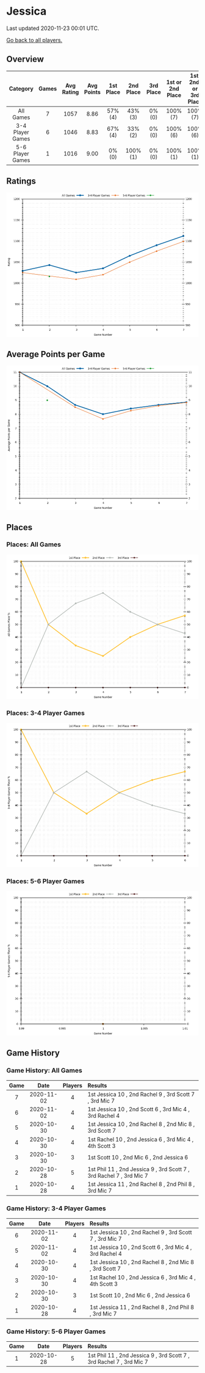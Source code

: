 # Jessica
Last updated 2020-11-23 00:01 UTC.

[Go back to all players.](../README.md)

## Overview
| **Category**     | **Games** | **Avg Rating** | **Avg Points** | **1st Place** | **2nd Place** | **3rd Place** | **1st or 2nd Place** | **1st, 2nd, or 3rd Place** |
| :---:            | :---:     | :---:          | :---:          | :---:         | :---:         | :---:         | :---:                | :---:                      |
| All Games        | 7         | 1057           | 8.86           | 57% (4)       | 43% (3)       | 0% (0)        | 100% (7)             | 100% (7)                   |
| 3-4 Player Games | 6         | 1046           | 8.83           | 67% (4)       | 33% (2)       | 0% (0)        | 100% (6)             | 100% (6)                   |
| 5-6 Player Games | 1         | 1016           | 9.00           | 0% (0)        | 100% (1)      | 0% (0)        | 100% (1)             | 100% (1)                   |

## Ratings
![](plots/rating_vs_game_number.png)

## Average Points per Game
![](plots/average_points_vs_game_number.png)

## Places

### Places: All Games
![](plots/place_percentage_vs_game_number_all_games.png)

### Places: 3-4 Player Games
![](plots/place_percentage_vs_game_number_3_4_player_games.png)

### Places: 5-6 Player Games
![](plots/place_percentage_vs_game_number_5_6_player_games.png)

## Game History

### Game History: All Games
| **Game** | **Date**   | **Players** | **Results**                                                          |
| :---:    | :---:      | :---:       | :---                                                                 |
| 7        | 2020-11-02 | 4           | 1st Jessica 10 , 2nd Rachel 9 , 3rd Scott 7 , 3rd Mic 7              |
| 6        | 2020-11-02 | 4           | 1st Jessica 10 , 2nd Scott 6 , 3rd Mic 4 , 3rd Rachel 4              |
| 5        | 2020-10-30 | 4           | 1st Jessica 10 , 2nd Rachel 8 , 2nd Mic 8 , 3rd Scott 7              |
| 4        | 2020-10-30 | 4           | 1st Rachel 10 , 2nd Jessica 6 , 3rd Mic 4 , 4th Scott 3              |
| 3        | 2020-10-30 | 3           | 1st Scott 10 , 2nd Mic 6 , 2nd Jessica 6                             |
| 2        | 2020-10-28 | 5           | 1st Phil 11 , 2nd Jessica 9 , 3rd Scott 7 , 3rd Rachel 7 , 3rd Mic 7 |
| 1        | 2020-10-28 | 4           | 1st Jessica 11 , 2nd Rachel 8 , 2nd Phil 8 , 3rd Mic 7               |

### Game History: 3-4 Player Games
| **Game** | **Date**   | **Players** | **Results**                                             |
| :---:    | :---:      | :---:       | :---                                                    |
| 6        | 2020-11-02 | 4           | 1st Jessica 10 , 2nd Rachel 9 , 3rd Scott 7 , 3rd Mic 7 |
| 5        | 2020-11-02 | 4           | 1st Jessica 10 , 2nd Scott 6 , 3rd Mic 4 , 3rd Rachel 4 |
| 4        | 2020-10-30 | 4           | 1st Jessica 10 , 2nd Rachel 8 , 2nd Mic 8 , 3rd Scott 7 |
| 3        | 2020-10-30 | 4           | 1st Rachel 10 , 2nd Jessica 6 , 3rd Mic 4 , 4th Scott 3 |
| 2        | 2020-10-30 | 3           | 1st Scott 10 , 2nd Mic 6 , 2nd Jessica 6                |
| 1        | 2020-10-28 | 4           | 1st Jessica 11 , 2nd Rachel 8 , 2nd Phil 8 , 3rd Mic 7  |

### Game History: 5-6 Player Games
| **Game** | **Date**   | **Players** | **Results**                                                          |
| :---:    | :---:      | :---:       | :---                                                                 |
| 1        | 2020-10-28 | 5           | 1st Phil 11 , 2nd Jessica 9 , 3rd Scott 7 , 3rd Rachel 7 , 3rd Mic 7 |


